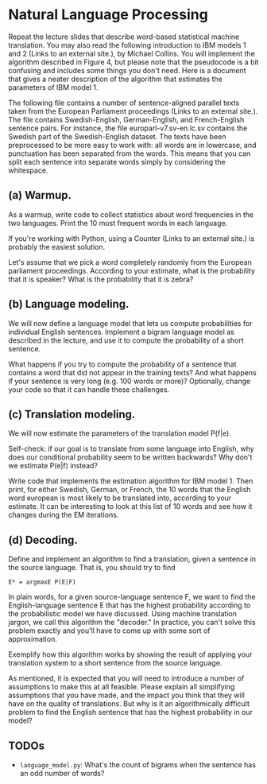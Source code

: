 # Natural Language Processing

Repeat the lecture slides that describe word-based statistical machine translation. You may also read the following introduction to IBM models 1 and 2 (Links to an external site.), by Michael Collins. You will implement the algorithm described in Figure 4, but please note that the pseudocode is a bit confusing and includes some things you don't need. Here is a document that gives a neater description of the algorithm that estimates the parameters of IBM model 1.

The following file contains a number of sentence-aligned parallel texts taken from the European Parliament proceedings (Links to an external site.). The file contains Swedish-English, German-English, and French-English sentence pairs. For instance, the file europarl-v7.sv-en.lc.sv contains the Swedish part of the Swedish-English dataset. The texts have been preprocessed to be more easy to work with: all words are in lowercase, and punctuation has been separated from the words. This means that you can split each sentence into separate words simply by considering the whitespace.

## (a) Warmup.

As a warmup, write code to collect statistics about word frequencies in the two languages. Print the 10 most frequent words in each language.

If you're working with Python, using a Counter (Links to an external site.) is probably the easiest solution.

Let's assume that we pick a word completely randomly from the European parliament proceedings. According to your estimate, what is the probability that it is speaker? What is the probability that it is zebra?

## (b) Language modeling.

We will now define a language model that lets us compute probabilities for individual English sentences.
Implement a bigram language model as described in the lecture, and use it to compute the probability of a short sentence.

What happens if you try to compute the probability of a sentence that contains a word that did not appear in the training texts? And what happens if your sentence is very long (e.g. 100 words or more)? Optionally, change your code so that it can handle these challenges.

## (c) Translation modeling.

We will now estimate the parameters of the translation model P(f|e).

Self-check: if our goal is to translate from some language into English, why does our conditional probability seem to be written backwards? Why don't we estimate P(e|f) instead?

Write code that implements the estimation algorithm for IBM model 1. Then print, for either Swedish, German, or French, the 10 words that the English word european is most likely to be translated into, according to your estimate. It can be interesting to look at this list of 10 words and see how it changes during the EM iterations.

## (d) Decoding.

Define and implement an algorithm to find a translation, given a sentence in the source language. That is, you should try to find
```
E* = argmaxE P(E|F)
```

In plain words, for a given source-language sentence F, we want to find the English-language sentence E that has the highest probability according to the probabilistic model we have discussed. Using machine translation jargon, we call this algorithm the "decoder." In practice, you can't solve this problem exactly and you'll have to come up with some sort of approximation.

Exemplify how this algorithm works by showing the result of applying your translation system to a short sentence from the source language.

As mentioned, it is expected that you will need to introduce a number of assumptions to make this at all feasible. Please explain all simplifying assumptions that you have made, and the impact you think that they will have on the quality of translations. But why is it an algorithmically difficult problem to find the English sentence that has the highest probability in our model?


## TODOs

* `language_model.py`: What's the count of bigrams when the sentence has an odd number of words?